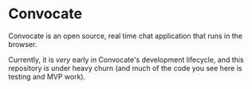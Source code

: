 Convocate
=========

Convocate is an open source, real time chat application that runs in the browser.

Currently, it is *very* early in Convocate's development lifecycle, and this repository is under heavy churn (and much of the code you see here is testing and MVP work).
